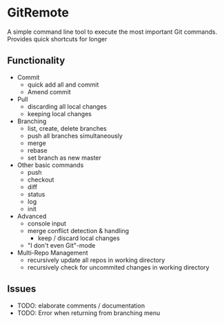 # GitRemote

A simple command line tool to execute the most important Git commands.
Provides quick shortcuts for longer

## Functionality
- Commit
  - quick add all and commit
  - Amend commit
- Pull
  - discarding all local changes
  - keeping local changes
- Branching
  - list, create, delete branches
  - push all branches simultaneously
  - merge
  - rebase
  - set branch as new master
- Other basic commands
  - push
  - checkout
  - diff
  - status
  - log
  - init
- Advanced
  - console input
  - merge conflict detection & handling
    - keep / discard local changes
  - "I don't even Git"-mode
- Multi-Repo Management
  - recursively update all repos in working directory
  - recursively check for uncommited changes in working directory

## Issues
- TODO: elaborate comments / documentation
- TODO: Error when returning from branching menu
